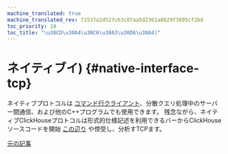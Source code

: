 ```yaml
---
machine_translated: true
machine_translated_rev: 72537a2d527c63c07aa5d2361a8829f3895cf2bd
toc_priority: 18
toc_title: "\u30CD\u30A4\u30C6\u30A3\u30D6\u30A4)"
---
```


# ネイティブイ) {#native-interface-tcp}

ネイティブプロトコルは [コマンド行クライアント](cli.md)、分散クエリ処理中のサーバー間通信、および他のC++プログラムでも使用できます。 残念ながら、ネイティブClickHouseプロトコルは形式的仕様記述を利用できるバーからClickHouseソースコードを開始 [この辺り](https://github.com/ClickHouse/ClickHouse/tree/master/src/Client) や傍受し、分析すTCPます。

[元の記事](https://clickhouse.com/docs/en/interfaces/tcp/) <!--hide-->
